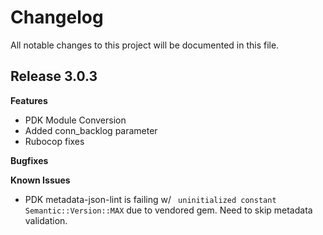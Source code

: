 # Changelog

All notable changes to this project will be documented in this file.

## Release 3.0.3

**Features**
- PDK Module Conversion
- Added conn_backlog parameter
- Rubocop fixes

**Bugfixes**

**Known Issues**
- PDK metadata-json-lint is failing w/ ` uninitialized constant Semantic::Version::MAX` due to vendored gem. Need to skip metadata validation.